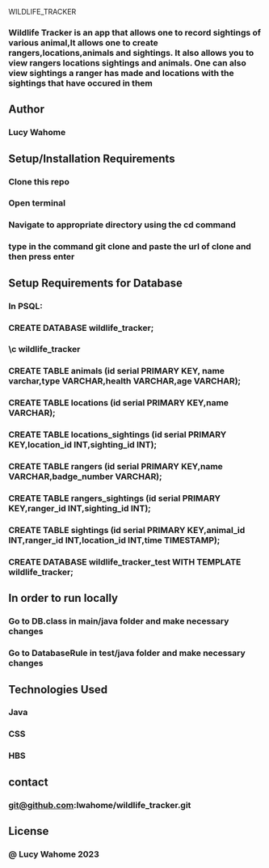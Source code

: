 WILDLIFE_TRACKER
### Wildlife Tracker is an app that allows one to record sightings of various animal,It allows one to create rangers,locations,animals and sightings. It also allows you to view rangers locations sightings and animals. One can also view sightings a ranger has made and locations with the sightings that have occured in them ###
## Author ##
### Lucy Wahome ###
## Setup/Installation Requirements ##
### Clone this repo
### Open terminal ###
### Navigate to appropriate directory using the cd command ###
### type in the command git clone and paste the url of clone and then press enter ###
## Setup Requirements for Database ##
### In PSQL: ###
### CREATE DATABASE wildlife_tracker; ###
### \c wildlife_tracker ###
### CREATE TABLE animals (id serial PRIMARY KEY, name varchar,type VARCHAR,health VARCHAR,age VARCHAR); ###
### CREATE TABLE locations (id serial PRIMARY KEY,name VARCHAR); ##
### CREATE TABLE locations_sightings (id serial PRIMARY KEY,location_id INT,sighting_id INT); ###
### CREATE TABLE rangers (id serial PRIMARY KEY,name VARCHAR,badge_number VARCHAR); ###
### CREATE TABLE rangers_sightings (id serial PRIMARY KEY,ranger_id INT,sighting_id INT); ###
### CREATE TABLE sightings (id serial PRIMARY KEY,animal_id INT,ranger_id INT,location_id INT,time TIMESTAMP); ###
### CREATE DATABASE wildlife_tracker_test WITH TEMPLATE wildlife_tracker; ###
## In order to run locally ##
### Go to DB.class in main/java folder and make necessary changes ###
### Go to DatabaseRule in test/java folder and make necessary changes ###
## Technologies Used ##
### Java ###
### CSS ###
### HBS ###
## contact ##
### git@github.com:lwahome/wildlife_tracker.git ###
## License ##
### @ Lucy Wahome 2023 ###